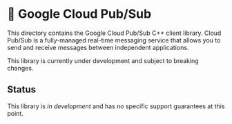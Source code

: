# :construction: Google Cloud Pub/Sub

This directory contains the Google Cloud Pub/Sub C++ client library. Cloud
Pub/Sub is a fully-managed real-time messaging service that allows you to send
and receive messages between independent applications.

This library is currently under development and subject to breaking changes.

## Status

This library is *in development* and has no specific support guarantees at this
point.
